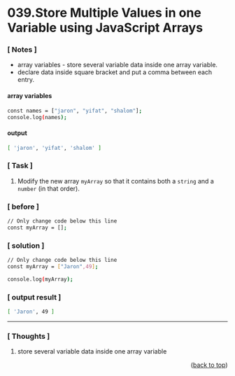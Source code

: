 <a name="topage"></a>

# 039.Store Multiple Values in one Variable using JavaScript Arrays

### [ Notes ]
  * array variables - store several variable data inside one array variable.
  * declare data inside square bracket and put a comma between each entry.

#### array variables

```sh
const names = ["jaron", "yifat", "shalom"];
console.log(names);
```

#### output
```sh
[ 'jaron', 'yifat', 'shalom' ]
```

### [ Task ]
  1. Modify the new array `myArray` so that it contains both a `string` and a `number` (in that order).

### [ before ]

```sh
// Only change code below this line
const myArray = [];
```

### [ solution ]

```sh
// Only change code below this line
const myArray = ["Jaron",49];

console.log(myArray);
```

### [ output result ]

```sh
[ 'Jaron', 49 ]
```

-----

### [ Thoughts ]

  1. store several variable data inside one array variable
  

<p align="right">(<a href="#topage">back to top</a>)</p>
<br/>
<br/>

